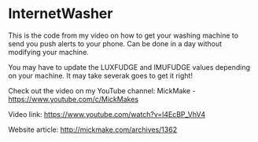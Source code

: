 # InternetWasher
This is the code from my video on how to get your washing machine to send you push alerts to your phone.
Can be done in a day without modifying your machine.

You may have to update the LUXFUDGE and IMUFUDGE values depending on your machine.
It may take severak goes to get it right!


Check out the video on my YouTube channel: MickMake - https://www.youtube.com/c/MickMakes

Video link: https://www.youtube.com/watch?v=l4EcBP_VhV4

Website article: http://mickmake.com/archives/1362


